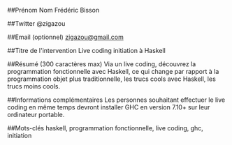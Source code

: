 ##Prénom Nom
Frédéric Bisson

##Twitter
@zigazou

##Email (optionnel)
zigazou@gmail.com

##Titre de l'intervention
Live coding initiation à Haskell

##Résumé (300 caractères max)
Via un live coding, découvrez la programmation fonctionnelle avec Haskell, ce qui change par rapport à la programmation
objet plus traditionnelle, les trucs cools avec Haskell, les trucs moins cools.

##Informations complémentaires
Les personnes souhaitant effectuer le live coding en même temps devront installer GHC en version 7.10+ sur leur
ordinateur portable.

##Mots-clés
haskell, programmation fonctionnelle, live coding, ghc, initiation
